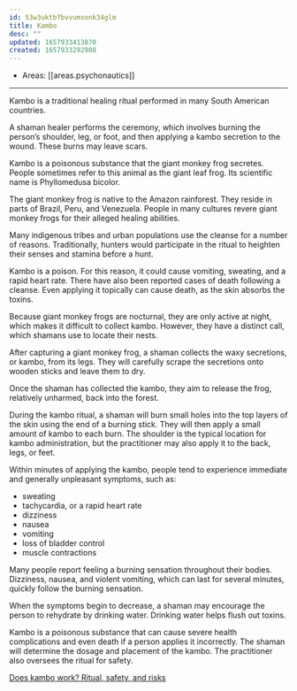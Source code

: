 ```yaml
---
id: 53w3uktb7bvvumsonk34glm
title: Kambo
desc: ""
updated: 1657933413870
created: 1657933292908
---
```


- Areas: [[areas.psychonautics]]

---

Kambo is a traditional healing ritual performed in many South American countries.

A shaman healer performs the ceremony, which involves burning the person’s shoulder, leg, or foot, and then applying a kambo secretion to the wound. These burns may leave scars.

Kambo is a poisonous substance that the giant monkey frog secretes. People sometimes refer to this animal as the giant leaf frog. Its scientific name is Phyllomedusa bicolor.

The giant monkey frog is native to the Amazon rainforest. They reside in parts of Brazil, Peru, and Venezuela. People in many cultures revere giant monkey frogs for their alleged healing abilities.

Many indigenous tribes and urban populations use the cleanse for a number of reasons. Traditionally, hunters would participate in the ritual to heighten their senses and stamina before a hunt.

Kambo is a poison. For this reason, it could cause vomiting, sweating, and a rapid heart rate. There have also been reported cases of death following a cleanse. Even applying it topically can cause death, as the skin absorbs the toxins.

Because giant monkey frogs are nocturnal, they are only active at night, which makes it difficult to collect kambo. However, they have a distinct call, which shamans use to locate their nests.

After capturing a giant monkey frog, a shaman collects the waxy secretions, or kambo, from its legs. They will carefully scrape the secretions onto wooden sticks and leave them to dry.

Once the shaman has collected the kambo, they aim to release the frog, relatively unharmed, back into the forest.

During the kambo ritual, a shaman will burn small holes into the top layers of the skin using the end of a burning stick. They will then apply a small amount of kambo to each burn. The shoulder is the typical location for kambo administration, but the practitioner may also apply it to the back, legs, or feet.

Within minutes of applying the kambo, people tend to experience immediate and generally unpleasant symptoms, such as:

- sweating
- tachycardia, or a rapid heart rate
- dizziness
- nausea
- vomiting
- loss of bladder control
- muscle contractions

Many people report feeling a burning sensation throughout their bodies. Dizziness, nausea, and violent vomiting, which can last for several minutes, quickly follow the burning sensation.

When the symptoms begin to decrease, a shaman may encourage the person to rehydrate by drinking water. Drinking water helps flush out toxins.

Kambo is a poisonous substance that can cause severe health complications and even death if a person applies it incorrectly. The shaman will determine the dosage and placement of the kambo. The practitioner also oversees the ritual for safety.

[Does kambo work? Ritual, safety, and risks](https://www.medicalnewstoday.com/articles/323689#the-kambo-cleanse-ritual)
